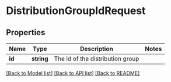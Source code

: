 # DistributionGroupIdRequest

## Properties
Name | Type | Description | Notes
------------ | ------------- | ------------- | -------------
**id** | **string** | The id of the distribution group | 

[[Back to Model list]](../README.md#documentation-for-models) [[Back to API list]](../README.md#documentation-for-api-endpoints) [[Back to README]](../README.md)

